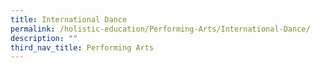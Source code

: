```yaml
---
title: International Dance
permalink: /holistic-education/Performing-Arts/International-Dance/
description: ""
third_nav_title: Performing Arts
---
```

